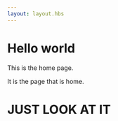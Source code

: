```yaml
---
layout: layout.hbs
---
```


# Hello world
This is the home page.

It is the page that is home.

<h1>JUST LOOK AT IT</h1>

<!--<style type="text/css">
@-webkit-keyframes spin {
	0%  { transform: rotate(0deg) scale(1);}
	50% { transform: rotate(180deg) scale(2) }
	100% { transform: rotate(360deg) scale(1);}
}
</style>-->

<!-- <h1 style="padding: 1em; font-size: 3em; background: lime; color: yellow; display: inline-block; margin-top: 3em; -webkit-animation: spin 4s infinite linear; transform-origin: center center;">LOOK AT IT</h1> -->
